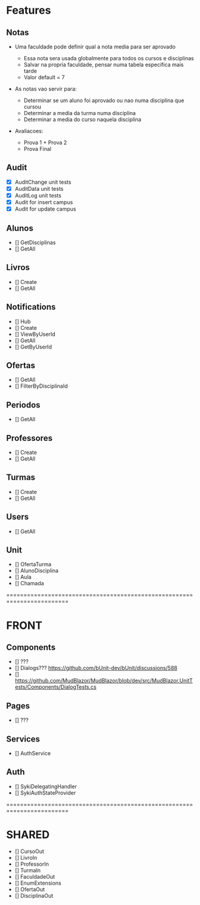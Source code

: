# Features

## Notas

- Uma faculdade pode definir qual a nota media para ser aprovado
    - Essa nota sera usada globalmente para todos os cursos e disciplinas
    - Salvar na propria faculdade, pensar numa tabela especifica mais tarde
    - Valor default = 7

- As notas vao servir para:
    - Determinar se um aluno foi aprovado ou nao numa disciplina que cursou
    - Determinar a media da turma numa disciplina
    - Determinar a media do curso naquela disciplina

- Avaliacoes:
    - Prova 1 + Prova 2
    - Prova Final

## Audit

- [X] AuditChange unit tests
- [X] AuditData unit tests
- [X] AuditLog unit tests
- [X] Audit for insert campus
- [X] Audit for update campus

## Alunos

- [] GetDisciplinas
- [] GetAll

## Livros

- [] Create
- [] GetAll

## Notifications

- [] Hub
- [] Create
- [] ViewByUserId
- [] GetAll
- [] GetByUserId

## Ofertas

- [] GetAll
- [] FilterByDisciplinaId

## Periodos

- [] GetAll

## Professores

- [] Create
- [] GetAll

## Turmas

- [] Create
- [] GetAll

## Users

- [] GetAll

## Unit

- [] OfertaTurma
- [] AlunoDisciplina
- [] Aula
- [] Chamada

========================================================================

# FRONT

## Components

- [] ???
- [] Dialogs??? https://github.com/bUnit-dev/bUnit/discussions/588
- [] https://github.com/MudBlazor/MudBlazor/blob/dev/src/MudBlazor.UnitTests/Components/DialogTests.cs

## Pages

- [] ???

## Services
- [] AuthService

## Auth
- [] SykiDelegatingHandler
- [] SykiAuthStateProvider

========================================================================

# SHARED

- [] CursoOut
- [] LivroIn
- [] ProfessorIn
- [] TurmaIn
- [] FaculdadeOut
- [] EnumExtensions
- [] OfertaOut
- [] DisciplinaOut
